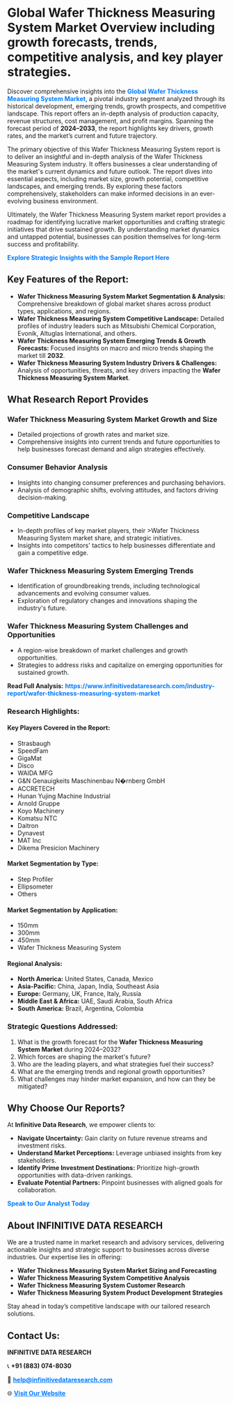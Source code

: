 <h1>Global Wafer Thickness Measuring System Market Overview including growth forecasts, trends, competitive analysis, and key player strategies.</h1>
<p>
Discover comprehensive insights into the 
<a href="https://www.infinitivedataresearch.com/industry-report/wafer-thickness-measuring-system-market" rel="dofollow" style="color: #007BFF; text-decoration: none;"><strong>Global Wafer Thickness Measuring System Market</strong></a>, a pivotal industry segment analyzed through its historical development, emerging trends, growth prospects, and competitive landscape. This report offers an in-depth analysis of production capacity, revenue structures, cost management, and profit margins. Spanning the forecast period of <strong>2024–2033</strong>, the report highlights key drivers, growth rates, and the market’s current and future trajectory.
</p>
<p>
The primary objective of this Wafer Thickness Measuring System report is to deliver an insightful and in-depth analysis of the Wafer Thickness Measuring System industry. It offers businesses a clear understanding of the market's current dynamics and future outlook. The report dives into essential aspects, including market size, growth potential, competitive landscapes, and emerging trends. By exploring these factors comprehensively, stakeholders can make informed decisions in an ever-evolving business environment.
</p>
<p>
Ultimately, the Wafer Thickness Measuring System market report provides a roadmap for identifying lucrative market opportunities and crafting strategic initiatives that drive sustained growth. By understanding market dynamics and untapped potential, businesses can position themselves for long-term success and profitability.
</p>
<p>
<a href="https://www.infinitivedataresearch.com/request-sample/reportId=110804" style="color: #007BFF; text-decoration: none;"><strong>Explore Strategic Insights with the Sample Report Here</strong></a>
</p>

<h2>Key Features of the Report:</h2>
<ul>
<li><strong>Wafer Thickness Measuring System Market Segmentation & Analysis:</strong> Comprehensive breakdown of global market shares across product types, applications, and regions.</li>
<li><strong>Wafer Thickness Measuring System Competitive Landscape:</strong> Detailed profiles of industry leaders such as Mitsubishi Chemical Corporation, Evonik, Altuglas International, and others.</li>
<li><strong>Wafer Thickness Measuring System Emerging Trends & Growth Forecasts:</strong> Focused insights on macro and micro trends shaping the market till <strong>2032</strong>.</li>
<li><strong>Wafer Thickness Measuring System Industry Drivers & Challenges:</strong> Analysis of opportunities, threats, and key drivers impacting the <strong>Wafer Thickness Measuring System Market</strong>.</li>
</ul>

<h2>What Research Report Provides</h2>
<h3>Wafer Thickness Measuring System Market Growth and Size</h3>
<ul>
<li>Detailed projections of growth rates and market size.</li>
<li>Comprehensive insights into current trends and future opportunities to help businesses forecast demand and align strategies effectively.</li>
</ul>

<h3>Consumer Behavior Analysis</h3>
<ul>
<li>Insights into changing consumer preferences and purchasing behaviors.</li>
<li>Analysis of demographic shifts, evolving attitudes, and factors driving decision-making.</li>
</ul>

<h3>Competitive Landscape</h3>
<ul>
<li>In-depth profiles of key market players, their >Wafer Thickness Measuring System market share, and strategic initiatives.</li>
<li>Insights into competitors' tactics to help businesses differentiate and gain a competitive edge.</li>
</ul>

<h3>Wafer Thickness Measuring System Emerging Trends</h3>
<ul>
<li>Identification of groundbreaking trends, including technological advancements and evolving consumer values.</li>
<li>Exploration of regulatory changes and innovations shaping the industry's future.</li>
</ul>

<h3>Wafer Thickness Measuring System Challenges and Opportunities</h3>
<ul>
<li>A region-wise breakdown of market challenges and growth opportunities.</li>
<li>Strategies to address risks and capitalize on emerging opportunities for sustained growth.</li>
</ul>
<p><strong>Read Full Analysis:</strong> <a href="https://www.infinitivedataresearch.com/industry-report/wafer-thickness-measuring-system-market" rel="dofollow" style="color: #007BFF; text-decoration: none;"><strong>https://www.infinitivedataresearch.com/industry-report/wafer-thickness-measuring-system-market</strong></a></p>
<h3>Research Highlights:</h3>
<h4>Key Players Covered in the Report:</h4>
<ul><li>Strasbaugh</li><li>SpeedFam</li><li>GigaMat</li><li>Disco</li><li>WAIDA MFG</li><li>G&amp;N Genauigkeits Maschinenbau N�rnberg GmbH</li><li>ACCRETECH</li><li>Hunan Yujing Machine Industrial</li><li>Arnold Gruppe</li><li>Koyo Machinery</li><li>Komatsu NTC</li><li>Daitron</li><li>Dynavest</li><li>MAT Inc</li><li>Dikema Presicion Machinery</li></ul>
<h4>Market Segmentation by Type:</h4>
<ul><li>Step Profiler</li><li>Ellipsometer</li><li>Others</li></ul>
<h4>Market Segmentation by Application:</h4>
<ul><li>150mm</li><li>300mm</li><li>450mm</li><li>Wafer Thickness Measuring System</li></ul>

<h4>Regional Analysis:</h4>
<ul>
<li><strong>North America:</strong> United States, Canada, Mexico</li>
<li><strong>Asia-Pacific:</strong> China, Japan, India, Southeast Asia</li>
<li><strong>Europe:</strong> Germany, UK, France, Italy, Russia</li>
<li><strong>Middle East & Africa:</strong> UAE, Saudi Arabia, South Africa</li>
<li><strong>South America:</strong> Brazil, Argentina, Colombia</li>
</ul>

<h3>Strategic Questions Addressed:</h3>
<ol>
<li>What is the growth forecast for the <strong>Wafer Thickness Measuring System Market</strong> during 2024–2032?</li>
<li>Which forces are shaping the market's future?</li>
<li>Who are the leading players, and what strategies fuel their success?</li>
<li>What are the emerging trends and regional growth opportunities?</li>
<li>What challenges may hinder market expansion, and how can they be mitigated?</li>
</ol>

<h2>Why Choose Our Reports?</h2>
<p>At <strong>Infinitive Data Research</strong>, we empower clients to:</p>
<ul>
<li><strong>Navigate Uncertainty:</strong> Gain clarity on future revenue streams and investment risks.</li>
<li><strong>Understand Market Perceptions:</strong> Leverage unbiased insights from key stakeholders.</li>
<li><strong>Identify Prime Investment Destinations:</strong> Prioritize high-growth opportunities with data-driven rankings.</li>
<li><strong>Evaluate Potential Partners:</strong> Pinpoint businesses with aligned goals for collaboration.</li>
</ul>
<p><a href="https://www.infinitivedataresearch.com/industry-report/wafer-thickness-measuring-system-market" rel="dofollow" style="color: #007BFF; text-decoration: none;"><strong>Speak to Our Analyst Today</strong></a></p>

<h2>About INFINITIVE DATA RESEARCH</h2>
<p>We are a trusted name in market research and advisory services, delivering actionable insights and strategic support to businesses across diverse industries. Our expertise lies in offering:</p>
<ul>
<li><strong>Wafer Thickness Measuring System Market Sizing and Forecasting</strong></li>
<li><strong>Wafer Thickness Measuring System Competitive Analysis</strong></li>
<li><strong>Wafer Thickness Measuring System Customer Research</strong></li>
<li><strong>Wafer Thickness Measuring System Product Development Strategies</strong></li>
</ul>
<p>Stay ahead in today’s competitive landscape with our tailored research solutions.</p>

<h2>Contact Us:</h2>
<p><strong>INFINITIVE DATA RESEARCH</strong></p>
<p>📞 <strong>+91 (883) 074-8030</strong></p>
<p>📧 <strong><a href="mailto:help@infinitivedataresearch.com" style="color: #007BFF;">help@infinitivedataresearch.com</a></strong></p>
<p>🌐 <strong><a href="https://www.infinitivedataresearch.com" rel="dofollow" style="color: #007BFF;">Visit Our Website</a></strong></p>